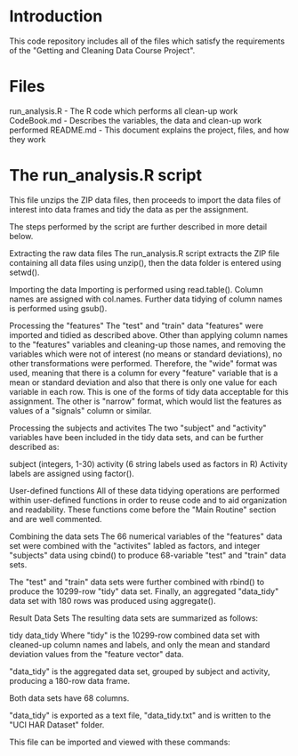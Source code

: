 # Introduction
This code repository includes all of the files which satisfy the requirements of the "Getting and Cleaning Data Course Project".

# Files
run_analysis.R - The R code which performs all clean-up work
CodeBook.md - Describes the variables, the data and clean-up work performed
README.md - This document explains the project, files, and how they work

# The run_analysis.R script 
This file unzips the ZIP data files, then proceeds to import the data files of interest into data frames and tidy the data as per the assignment.

The steps performed by the script are further described in more detail below.

Extracting the raw data files
The run_analysis.R script extracts the ZIP file containing all data files using unzip(), then the data folder is entered using setwd().

Importing the data
Importing is performed using read.table(). Column names are assigned with col.names. Further data tidying of column names is performed using gsub().

Processing the "features"
The "test" and "train" data "features" were imported and tidied as described above. Other than applying column names to the "features" variables and cleaning-up those names, and removing the variables which were not of interest (no means or standard deviations), no other transformations were performed. Therefore, the "wide" format was used, meaning that there is a column for every "feature" variable that is a mean or standard deviation and also that there is only one value for each variable in each row. This is one of the forms of tidy data acceptable for this assignment. The other is "narrow" format, which would list the features as values of a "signals" column or similar.

Processing the subjects and activites
The two "subject" and "activity" variables have been included in the tidy data sets, and can be further described as:

subject (integers, 1-30)
activity (6 string labels used as factors in R)
Activity labels are assigned using factor().

User-defined functions
All of these data tidying operations are performed within user-defined functions in order to reuse code and to aid organization and readability. These functions come before the "Main Routine" section and are well commented.

Combining the data sets
The 66 numerical variables of the "features" data set were combined with the "activites" labled as factors, and integer "subjects" data using cbind() to produce 68-variable "test" and "train" data sets.

The "test" and "train" data sets were further combined with rbind() to produce the 10299-row "tidy" data set. Finally, an aggregated "data_tidy" data set with 180 rows was produced using aggregate().

Result Data Sets
The resulting data sets are summarized as follows:

tidy
data_tidy
Where "tidy" is the 10299-row combined data set with cleaned-up column names and labels, and only the mean and standard deviation values from the "feature vector" data.

"data_tidy" is the aggregated data set, grouped by subject and activity, producing a 180-row data frame.

Both data sets have 68 columns.

"data_tidy" is exported as a text file, "data_tidy.txt" and is written to the "UCI HAR Dataset" folder.

This file can be imported and viewed with these commands:
